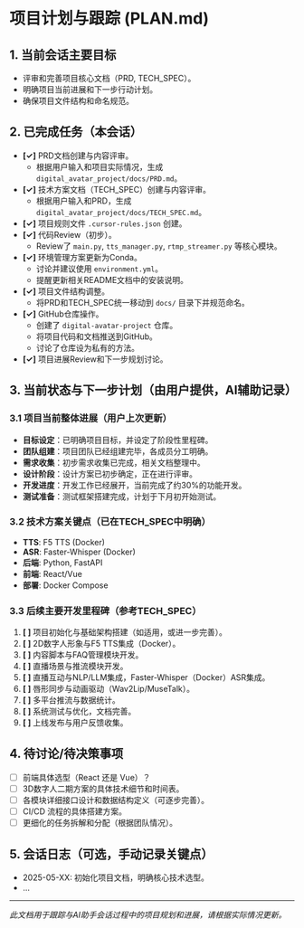 # 项目计划与跟踪 (PLAN.md)

## 1. 当前会话主要目标
- 评审和完善项目核心文档（PRD, TECH_SPEC）。
- 明确项目当前进展和下一步行动计划。
- 确保项目文件结构和命名规范。

## 2. 已完成任务（本会话）
- **[✓]** PRD文档创建与内容评审。
  - 根据用户输入和项目实际情况，生成 `digital_avatar_project/docs/PRD.md`。
- **[✓]** 技术方案文档（TECH_SPEC）创建与内容评审。
  - 根据用户输入和PRD，生成 `digital_avatar_project/docs/TECH_SPEC.md`。
- **[✓]** 项目规则文件 `.cursor-rules.json` 创建。
- **[✓]** 代码Review（初步）。
  - Review了 `main.py`, `tts_manager.py`, `rtmp_streamer.py` 等核心模块。
- **[✓]** 环境管理方案更新为Conda。
  - 讨论并建议使用 `environment.yml`。
  - 提醒更新相关README文档中的安装说明。
- **[✓]** 项目文件结构调整。
  - 将PRD和TECH_SPEC统一移动到 `docs/` 目录下并规范命名。
- **[✓]** GitHub仓库操作。
  - 创建了 `digital-avatar-project` 仓库。
  - 将项目代码和文档推送到GitHub。
  - 讨论了仓库设为私有的方法。
- **[✓]** 项目进展Review和下一步规划讨论。

## 3. 当前状态与下一步计划（由用户提供，AI辅助记录）

### 3.1 项目当前整体进展（用户上次更新）
- **目标设定**：已明确项目目标，并设定了阶段性里程碑。
- **团队组建**：项目团队已经组建完毕，各成员分工明确。
- **需求收集**：初步需求收集已完成，相关文档整理中。
- **设计阶段**：设计方案已初步确定，正在进行评审。
- **开发进度**：开发工作已经展开，当前完成了约30%的功能开发。
- **测试准备**：测试框架搭建完成，计划于下月初开始测试。

### 3.2 技术方案关键点（已在TECH_SPEC中明确）
- **TTS**: F5 TTS (Docker)
- **ASR**: Faster-Whisper (Docker)
- **后端**: Python, FastAPI
- **前端**: React/Vue
- **部署**: Docker Compose

### 3.3 后续主要开发里程碑（参考TECH_SPEC）
1.  **[ ]** 项目初始化与基础架构搭建（如适用，或进一步完善）。
2.  **[ ]** 2D数字人形象与F5 TTS集成（Docker）。
3.  **[ ]** 内容脚本与FAQ管理模块开发。
4.  **[ ]** 直播场景与推流模块开发。
5.  **[ ]** 直播互动与NLP/LLM集成，Faster-Whisper（Docker）ASR集成。
6.  **[ ]** 唇形同步与动画驱动（Wav2Lip/MuseTalk）。
7.  **[ ]** 多平台推流与数据统计。
8.  **[ ]** 系统测试与优化，文档完善。
9.  **[ ]** 上线发布与用户反馈收集。

## 4. 待讨论/待决策事项
- [ ] 前端具体选型（React 还是 Vue）？
- [ ] 3D数字人二期方案的具体技术细节和时间表。
- [ ] 各模块详细接口设计和数据结构定义（可逐步完善）。
- [ ] CI/CD 流程的具体搭建方案。
- [ ] 更细化的任务拆解和分配（根据团队情况）。

## 5. 会话日志（可选，手动记录关键点）
- 2025-05-XX: 初始化项目文档，明确核心技术选型。
- ...

---
*此文档用于跟踪与AI助手会话过程中的项目规划和进展，请根据实际情况更新。* 